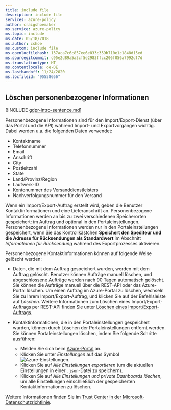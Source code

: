 ```yaml
---
title: include file
description: include file
services: azure-policy
author: craigshoemaker
ms.service: azure-policy
ms.topic: include
ms.date: 05/18/2018
ms.author: cshoe
ms.custom: include file
ms.openlocfilehash: 137aca7c6c857ee6e833c359b710e1c1848d15ed
ms.sourcegitcommit: c95e2d89a5a3cf5e2983ffcc206f056a7992df7d
ms.translationtype: HT
ms.contentlocale: de-DE
ms.lasthandoff: 11/24/2020
ms.locfileid: "95558666"
---
```

## <a name="deleting-personal-information"></a>Löschen personenbezogener Informationen

[!INCLUDE [gdpr-intro-sentence.md](gdpr-intro-sentence.md)]

Personenbezogene Informationen sind für den Import/Export-Dienst (über das Portal und die API) während Import- und Exportvorgängen wichtig. Dabei werden u.a. die folgenden Daten verwendet:

- Kontaktname
- Telefonnummer
- Email
- Anschrift
- City
- Postleitzahl
- State
- Land/Provinz/Region
- Laufwerk-ID
- Kontonummer des Versanddienstleisters
- Nachverfolgungsnummer für den Versand

Wenn ein Import/Export-Auftrag erstellt wird, geben die Benutzer Kontaktinformationen und eine Lieferanschrift an. Personenbezogene Informationen werden an bis zu zwei verschiedenen Speicherorten gespeichert: im Auftrag und optional in den Portaleinstellungen. Personenbezogene Informationen werden nur in den Portaleinstellungen gespeichert, wenn Sie das Kontrollkästchen **Speichert den Spediteur und die Adresse für Rücksendungen als Standardwert** im Abschnitt *Informationen für Rücksendung* während des Exportprozesses aktivieren.

Personenbezogene Kontaktinformationen können auf folgende Weise gelöscht werden:

- Daten, die mit dem Auftrag gespeichert wurden, werden mit dem Auftrag gelöscht. Benutzer können Aufträge manuell löschen, und abgeschlossene Aufträge werden nach 90 Tagen automatisch gelöscht. Sie können die Aufträge manuell über die REST-API oder das Azure-Portal löschen. Um einen Auftrag im Azure-Portal zu löschen, wechseln Sie zu Ihrem Import/Export-Auftrag, und klicken Sie auf der Befehlsleiste auf *Löschen*. Weitere Informationen zum Löschen eines Import/Export-Auftrags per REST-API finden Sie unter [Löschen eines Import/Export-Auftrags](/previous-versions/azure/storage/common/storage-import-export-cancelling-and-deleting-jobs).

- Kontaktinformationen, die in den Portaleinstellungen gespeichert wurden, können durch Löschen der Portaleinstellungen entfernt werden. Sie können Portaleinstellungen löschen, indem Sie folgende Schritte ausführen:
  - Melden Sie sich beim [Azure-Portal](https://portal.azure.com) an.
  - Klicken Sie unter *Einstellungen* auf das Symbol ![Azure-Einstellungen](media/storage-import-export-delete-personal-info/azure-settings-icon.png).
  - Klicken Sie auf *Alle Einstellungen exportieren* (um die aktuellen Einstellungen in einer `.json`-Datei zu speichern).
  - Klicken Sie auf *Alle Einstellungen und private Dashboards löschen*, um alle Einstellungen einschließlich der gespeicherten Kontaktinformationen zu löschen.

Weitere Informationen finden Sie im [Trust Center in der Microsoft-Datenschutzrichtlinie](https://www.microsoft.com/trustcenter).